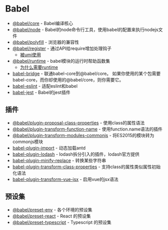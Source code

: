 # Babel

- [@babel/core](https://www.npmjs.com/package/@babel/core) - Babel编译核心
- [@babel/node](https://www.npmjs.com/package/@babel/node) - Babel的node命令行工具，使用babel的配置来执行nodejs文件
- [@babel/polyfill](https://www.npmjs.com/package/@babel/polyfill) - 浏览器的兼容性
- [@babel/register](https://www.npmjs.com/package/@babel/register) - 通过API给require增加处理钩子
    - [被umi使用](https://github.com/FunnyLiu/umi/blob/readsource/packages/utils/src/BabelRegister/BabelRegister.ts#L28)
- [@babel/runtime](https://www.npmjs.com/package/@babel/runtime) - babel模块的运行时帮助函数集
    - [为什么需要runtime](https://omnipotent-front-end.github.io/library/babel.html#%E4%B8%BA%E4%BB%80%E4%B9%88%E9%9C%80%E8%A6%81-babel-runtime-%E5%AE%83%E5%92%8C-babel-polyfill%E6%9C%89%E4%BB%80%E4%B9%88%E5%8C%BA%E5%88%AB%EF%BC%9F)
- [babel-bridge](https://github.com/babel/babel-bridge) - 联通babel-core到@babel/core。 如果你使用的某个包需要babel-core，而你却使用的@babel/core，则你需要它。
- [babel-eslint](https://github.com/babel/babel-eslint) - 适配eslint和babel
- [babel-jest](https://www.npmjs.com/package/babel-jest) - Babel的jest插件

## 插件

- [@babel/plugin-proposal-class-properties](https://github.com/babel/babel/tree/master/packages/babel-plugin-proposal-class-properties) - 使用class的属性语法
- [@babel/plugin-transform-function-name](https://www.npmjs.com/package/@babel/plugin-transform-function-name) - 使用function.name语法的插件
- [@babel/plugin-transform-modules-commonjs](https://www.npmjs.com/package/@babel/plugin-transform-modules-commonjs) - 将ES2015的模块转为commonjs模块
- [babel-plugin-import](https://www.npmjs.com/package/babel-plugin-import) - 动态加载antd
- [babel-plugin-lodash](https://github.com/lodash/babel-plugin-lodash) - lodash拆分引入的插件，lodash官方提供
- [babel-plugin-minify-replace](https://github.com/babel/minify/tree/master/packages/babel-plugin-minify-replace) - 转换某些字符串
- [babel-plugin-transform-class-properties](https://www.npmjs.com/package/babel-plugin-transform-class-properties) - 支持class的属性类似属性初始化语法
- [babel-plugin-transform-vue-jsx](https://github.com/vuejs/babel-plugin-transform-vue-jsx) - 启用vue的jsx语法

## 预设集

- [@babel/preset-env](https://www.npmjs.com/package/@babel/preset-env) - 各个环境的预设集
- [@babel/preset-react](https://www.npmjs.com/package/@babel/preset-react) - React 的预设集
- [@babel/preset-typescript](https://www.npmjs.com/package/@babel/preset-typescript) - Typescript 的预设集